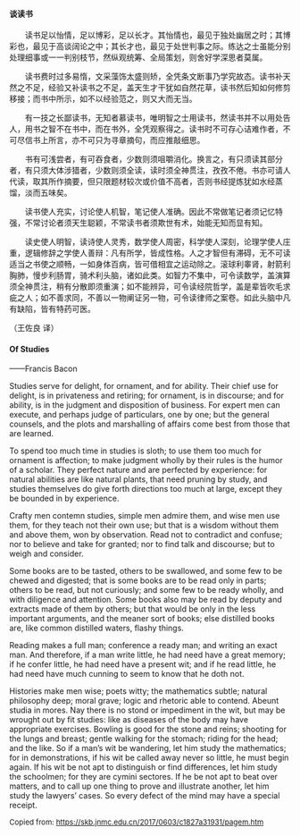 #### 谈读书

&emsp;&emsp;读书足以怡情，足以博彩，足以长才。其怡情也，最见于独处幽居之时；其博彩也，最见于高谈阔论之中；其长才也，最见于处世判事之际。练达之士虽能分别处理细事或一一判别枝节，然纵观统筹、全局策划，则舍好学深思者莫属。  

&emsp;&emsp;读书费时过多易惰，文采藻饰太盛则矫，全凭条文断事乃学究故态。读书补天然之不足，经验又补读书之不足，盖天生才干犹如自然花草，读书然后知如何修剪移接；而书中所示，如不以经验范之，则又大而无当。  

&emsp;&emsp;有一技之长鄙读书，无知者慕读书，唯明智之士用读书，然读书并不以用处告人，用书之智不在书中，而在书外，全凭观察得之。读书时不可存心诘难作者，不可尽信书上所言，亦不可只为寻章摘句，而应推敲细思。  

&emsp;&emsp;书有可浅尝者，有可吞食者，少数则须咀嚼消化。换言之，有只须读其部分者，有只须大体涉猎者，少数则须全读，读时须全神贯注，孜孜不倦。书亦可请人代读，取其所作摘要，但只限题材较次或价值不高者，否则书经提炼犹如水经蒸馏，淡而五味矣。  

&emsp;&emsp;读书使人充实，讨论使人机智，笔记使人准确。因此不常做笔记者须记忆特强，不常讨论者须天生聪颖，不常读书者须欺世有术，始能无知而显有知。  

&emsp;&emsp;读史使人明智，读诗使人灵秀，数学使人周密，科学使人深刻，论理学使人庄重，逻辑修辞之学使人善辩：凡有所学，皆成性格。人之才智但有滞碍，无不可读适当之书使之顺畅，一如身体百病，皆可借相宜之运动除之。滚球利睾肾，射箭利胸肺，慢步利肠胃，骑术利头脑，诸如此类。如智力不集中，可令读数学，盖演算须全神贯注，稍有分散即须重演；如不能辨异，可令读经院哲学，盖是辈皆吹毛求疵之人；如不善求同，不善以一物阐证另一物，可令读律师之案卷。如此头脑中凡有缺陷，皆有特药可医。

（王佐良 译）
  
#### Of Studies

——Francis Bacon

Studies serve for delight, for ornament, and for ability. Their chief use for delight, is in privateness and retiring; for ornament, is in discourse; and for ability, is in the judgment and disposition of business. For expert men can execute, and perhaps judge of particulars, one by one; but the general counsels, and the plots and marshalling of affairs come best from those that are learned.  

To spend too much time in studies is sloth; to use them too much for ornament is affection; to make judgment wholly by their rules is the humor of a scholar. They perfect nature and are perfected by experience: for natural abilities are like natural plants, that need pruning by study, and studies themselves do give forth directions too much at large, except they be bounded in by experience.  

Crafty men contemn studies, simple men admire them, and wise men use them, for they teach not their own use; but that is a wisdom without them and above them, won by observation. Read not to contradict and confuse; nor to believe and take for granted; nor to find talk and discourse; but to weigh and consider.  

Some books are to be tasted, others to be swallowed, and some few to be chewed and digested; that is some books are to be read only in parts; others to be read, but not curiously; and some few to be ready wholly, and with diligence and attention. Some books also may be read by deputy and extracts made of them by others; but that would be only in the less important arguments, and the meaner sort of books; else distilled books are, like common distilled waters, flashy things.  

Reading makes a full man; conference a ready man; and writing an exact man. And therefore, if a man write little, he had need have a great memory; if he confer little, he had need have a present wit; and if he read little, he had need have much cunning to seem to know that he doth not. 

Histories make men wise; poets witty; the mathematics subtle; natural philosophy deep; moral grave; logic and rhetoric able to contend. Abeunt studia in mores. Nay there is no stond or impediment in the wit, but may be wrought out by fit studies: like as diseases of the body may have appropriate exercises. Bowling is good for the stone and reins; shooting for the lungs and breast; gentle walking for the stomach; riding for the head; and the like. So if a man’s wit be wandering, let him study the mathematics; for in demonstrations, if his wit be called away never so little, he must begin again. If his wit be not apt to distinguish or find differences, let him study the schoolmen; for they are cymini sectores. If he be not apt to beat over matters, and to call up one thing to prove and illustrate another, let him study the lawyers’ cases. So every defect of the mind may have a special receipt.

<font size=2> Copied from: https://skb.jnmc.edu.cn/2017/0603/c1827a31931/pagem.htm </font>
